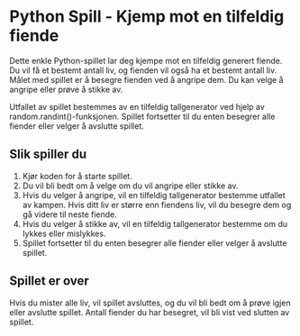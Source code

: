 # Python Spill - Kjemp mot en tilfeldig fiende
Dette enkle Python-spillet lar deg kjempe mot en tilfeldig generert fiende. Du vil få et bestemt antall liv, og fienden vil også ha et bestemt antall liv. Målet med spillet er å besegre fienden ved å angripe dem. Du kan velge å angripe eller prøve å stikke av.

Utfallet av spillet bestemmes av en tilfeldig tallgenerator ved hjelp av random.randint()-funksjonen. Spillet fortsetter til du enten besegrer alle fiender eller velger å avslutte spillet.

## Slik spiller du
1. Kjør koden for å starte spillet.
2. Du vil bli bedt om å velge om du vil angripe eller stikke av.
3. Hvis du velger å angripe, vil en tilfeldig tallgenerator bestemme utfallet av kampen. Hvis ditt liv er større enn fiendens liv, vil du besegre dem og gå videre til neste fiende.
4. Hvis du velger å stikke av, vil en tilfeldig tallgenerator bestemme om du lykkes eller mislykkes.
5. Spillet fortsetter til du enten besegrer alle fiender eller velger å avslutte spillet.

## Spillet er over
Hvis du mister alle liv, vil spillet avsluttes, og du vil bli bedt om å prøve igjen eller avslutte spillet. Antall fiender du har besegret, vil bli vist ved slutten av spillet.